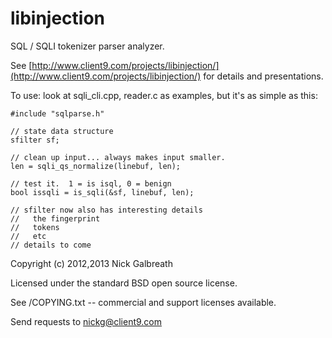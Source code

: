 libinjection
============

SQL / SQLI tokenizer parser analyzer.

See
[http://www.client9.com/projects/libinjection/](http://www.client9.com/projects/libinjection/)
for details and presentations.

To use:
look at sqli_cli.cpp, reader.c as examples, but it's as simple as this:

    #include "sqlparse.h"

    // state data structure
    sfilter sf;

    // clean up input... always makes input smaller.
    len = sqli_qs_normalize(linebuf, len);

    // test it.  1 = is isql, 0 = benign
    bool issqli = is_sqli(&sf, linebuf, len);

    // sfilter now also has interesting details
    //   the fingerprint
    //   tokens
    //   etc
    // details to come

Copyright (c) 2012,2013 Nick Galbreath

Licensed under the standard BSD open source license.

See /COPYING.txt -- commercial and support licenses available.

Send requests to nickg@client9.com

